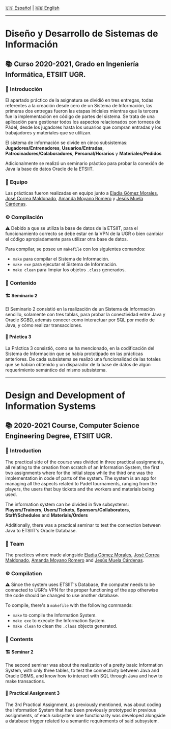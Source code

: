 [:es: Español](#diseño-y-desarrollo-de-sistemas-de-información) | [:gb: English](#design-and-development-of-information-systems)

---
# Diseño y Desarrollo de Sistemas de Información #
## :books: Curso 2020-2021, Grado en Ingeniería Informática, ETSIIT UGR.
### :pushpin: Introducción
El apartado práctico de la asignatura se dividió en tres entregas, todas referentes a la creación desde cero de un Sistema de Información, las primeras dos entregas fueron las etapas iniciales mientras que la tercera fue la implementación en código de partes del sistema. Se trata de una aplicación para gestionar todos los aspectos relacionados con torneos de Pádel, desde los jugadores hasta los usuarios que compran entradas y los trabajadores y materiales que se utilizan.

El sistema de información se divide en cinco subsistemas: **Jugadores/Entrenadores**, **Usuarios/Entradas**, **Patrocinadores/Colaboradores**, **Personal/Horarios** y **Materiales/Pedidos**

Adicionalmente se realizó un seminario práctico para probar la conexión de Java la base de datos Oracle de la ETSIIT.

### :busts_in_silhouette: Equipo
Las prácticas fueron realizadas en equipo junto a [Eladia Gómez Morales](https://github.com/elaypunto), [José Correa Maldonado](https://github.com/JoseMaldonadoC), [Amanda Moyano Romero](https://github.com/amxndam) y [Jesús Muela Cárdenas](https://github.com/KTJota).

### :gear: Compilación
:warning: Debido a que se utiliza la base de datos de la ETSIIT, para el funcionamiento correcto se debe estar en la VPN de la UGR o bien cambiar el código apropiadamente para utilizar otra base de datos.

Para compilar, se posee un ```makefile``` con los siguientes comandos:
  * ```make``` para compilar el Sistema de Información.
  * ```make exe``` para ejecutar el Sistema de Información.
  * ```make clean``` para limpiar los objetos ```.class``` generados.
### :link: Contenido
#### :building_construction: Seminario 2
El Seminario 2 consistió en la realización de un Sistema de Información sencillo, solamente con tres tablas, para probar la conectividad entre Java y Oracle SGBD, además conocer como interactuar por SQL por medio de Java, y cómo realizar transacciones.
#### :tennis: Práctica 3
La Práctica 3 consistió, como se ha mencionado, en la codificación  del Sistema de Información que se había prototipado en las prácticas anteriores. De cada subsistema se realizó una funcionalidad de las totales que se habían obtenido y un disparador de la base de datos de algún requerimiento semántico del mismo subsistema.

---
# Design and Development of Information Systems #
## :books: 2020-2021 Course, Computer Science Engineering Degree, ETSIIT UGR.
### :pushpin: Introduction
The practical side of the course was divided in three practical assignments, all relating to the creation from scratch of an Information System, the first two assignments where for the initial steps while the third one was the implementation in code of parts of the system. The system is an app for managing all the aspects related to Padel tournaments, ranging from the players, the users that buy tickets and the workers and materials being used.

The information system can be divided in five subsystems: **Players/Trainers**, **Users/Tickets**, **Sponsors/Collaborators**, **Staff/Schedules** and **Materials/Orders**

Additionally, there was a practical seminar to test the connection between Java to ETSIIT's Oracle Database.
### :busts_in_silhouette: Team
The practices where made alongside [Eladia Gómez Morales](https://github.com/elaypunto), [José Correa Maldonado](https://github.com/JoseMaldonadoC), [Amanda Moyano Romero](https://github.com/amxndam) and [Jesús Muela Cárdenas](https://github.com/KTJota).
### :gear: Compilation
:warning: Since the system uses ETSIIT's Database, the computer needs to be connected to UGR's VPN for the proper functioning of the app otherwise the code should be changed to use another database.
  
   To compile, there's a  ```makefile``` with the following commands:
  * ```make``` to compile the Information System.
  * ```make exe``` to execute the Information System.
  * ```make clean``` to clean the ```.class``` objects generated.
### :link: Contents
#### :building_construction: Seminar 2
The second seminar was about the realization of a pretty basic Information System, with only three tables, to test the connectivity between Java and Oracle DBMS, and know how to interact with SQL through Java and how to make transactions. 

#### :tennis: Practical Assignment 3
The 3rd Practical Assignment, as previously mentioned, was about coding the Information System that had been previously prototyped in previous assignments, of each subsystem one functionality was developed alongside a database trigger related to a semantic requirements of said subsystem.
